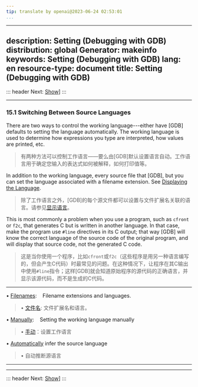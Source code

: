 ```yaml
---
tip: translate by openai@2023-06-24 02:53:01
...
```

---
description: Setting (Debugging with GDB)
distribution: global
Generator: makeinfo
keywords: Setting (Debugging with GDB)
lang: en
resource-type: document
title: Setting (Debugging with GDB)
---
::: header
Next: [Show](Show.html#Show)]
:::

---

### 15.1 Switching Between Source Languages


There are two ways to control the working language---either have [GDB] defaults to setting the language automatically. The working language is used to determine how expressions you type are interpreted, how values are printed, etc.

> 有两种方法可以控制工作语言——要么由[GDB]默认设置语言自动。工作语言用于确定您输入的表达式如何被解释，如何打印值等。


In addition to the working language, every source file that [GDB], but you can set the language associated with a filename extension. See [Displaying the Language](Show.html#Show).

> 除了工作语言之外，[GDB]的每个源文件都可以设置与文件扩展名关联的语言。请参见[显示语言](Show.html#Show)。


This is most commonly a problem when you use a program, such as `cfront` or `f2c`, that generates C but is written in another language. In that case, make the program use `#line` directives in its C output; that way [GDB] will know the correct language of the source code of the original program, and will display that source code, not the generated C code.

> 这是当你使用一个程序，比如`cfront`或`f2c`（这些程序是用另一种语言编写的，但会产生C代码）时最常见的问题。在这种情况下，让程序在其C输出中使用`#line`指令；这样[GDB]就会知道原始程序的源代码的正确语言，并显示该源代码，而不是生成的C代码。

---


• [Filenames](Filenames.html#Filenames):                    Filename extensions and languages.

> • [文件名](Filenames.html#Filenames): 文件扩展名和语言。

• [Manually](Manually.html#Manually):                       Setting the working language manually

> • [手动](Manually.html#Manually)：设置工作语言

• [Automatically](Automatically.html#Automatically) infer the source language

> • 自动推断源语言

---

---

::: header
Next: [Show](Show.html#Show)]
:::
